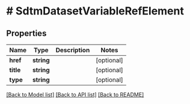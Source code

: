 # # SdtmDatasetVariableRefElement

## Properties

Name | Type | Description | Notes
------------ | ------------- | ------------- | -------------
**href** | **string** |  | [optional]
**title** | **string** |  | [optional]
**type** | **string** |  | [optional]

[[Back to Model list]](../../README.md#models) [[Back to API list]](../../README.md#endpoints) [[Back to README]](../../README.md)

